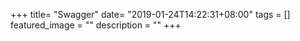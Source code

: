 +++
title= "Swagger"
date= "2019-01-24T14:22:31+08:00"
tags = []
featured_image = ""
description = ""
+++

